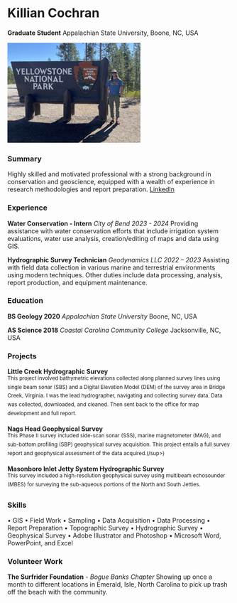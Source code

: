 # Killian Cochran

**Graduate Student** 
Appalachian State University, Boone, NC, USA

<img src="img/IMG_1302.jpg" width="300" />

### Summary
Highly skilled and motivated professional with a strong background in conservation and geoscience, equipped with a wealth of experience in research methodologies and report preparation. 
[LinkedIn](https://www.linkedin.com/in/killian-cochran/)


### Experience
**Water Conservation - Intern**
*City of Bend 2023 - 2024*
Providing assistance with water conservation efforts that include irrigation system evaluations, water use analysis, creation/editing of maps and data using GIS.

**Hydrographic Survey Technician**
*Geodynamics LLC 2022 – 2023*
Assisting with field data collection in various marine and terrestrial environments using modern techniques. Other duties include data processing, analysis, report production, and equipment maintenance.


### Education
**BS Geology 2020**
*Appalachian State University*
Boone, NC, USA

**AS Science 2018**
*Coastal Carolina Community College*
Jacksonville, NC, USA

### Projects
**Little Creek Hydrographic Survey**<br><sup>This project involved bathymetric elevations collected along planned survey lines using single beam sonar (SBS) and a Digital Elevation Model (DEM) of the survey area in Bridge Creek, Virginia. I was the lead hydrographer, navigating and collecting survey data. Data was collected, downloaded, and cleaned. Then sent back to the office for map development and full report.</sup>

**Nags Head Geophysical Survey**<br><sup>This Phase II survey included side-scan sonar (SSS), marine magnetometer (MAG), and sub-bottom profiling (SBP) geophysical survey acquisition. This project entails a full survey report and geophysical assessment of the data acquired.(/sup>)

**Masonboro Inlet Jetty System Hydrographic Survey**<br><sup>This survey included a high-resolution geophysical survey using multibeam echosounder (MBES) for surveying the sub-aqueous portions of the North and South Jetties.</sup>



### Skills<br><sup>
•   GIS
•   Field Work
•	Sampling
•	Data Acquisition
•	Data Processing
•	Report Preparation
•	Topographic Survey
•	Hydrographic Survey
•	Geophysical Survey
•	Adobe Illustrator and Photoshop 
•	Microsoft Word, PowerPoint, and Excel</sup>

### Volunteer Work
**The Surfrider Foundation** - *Bogue Banks Chapter*
Showing up once a month to different locations in Emerald, Isle, North Carolina to pick up trash off the beach with the community. 